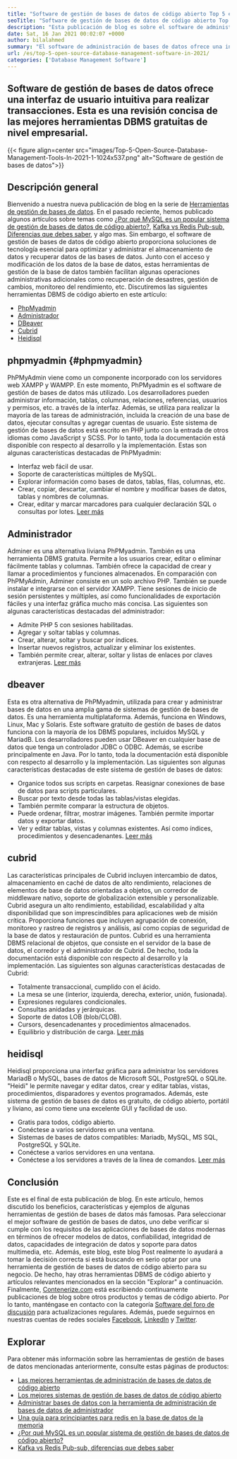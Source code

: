 ```yaml
---
title: "Software de gestión de bases de datos de código abierto Top 5 en 2021" 
seoTitle: "Software de gestión de bases de datos de código abierto Top 5 en 2021" 
description: "Esta publicación de blog es sobre el software de administración de bases de datos de código abierto y de código abierto principales principales. Estos son Phpmyadmin, Adminer, Dbeaver, Cubrid y Heidisql." 
date: Sat, 16 Jan 2021 00:02:07 +0000
author: bilalahmed
summary: "El software de administración de bases de datos ofrece una interfaz de usuario intuitiva para realizar transacciones. Esta es una revisión concisa de las mejores herramientas DBMS gratuitas de nivel empresarial." 
url: /es/top-5-open-source-database-management-software-in-2021/
categories: ['Database Management Software']
---
```


## Software de gestión de bases de datos ofrece una interfaz de usuario intuitiva para realizar transacciones. Esta es una revisión concisa de las mejores herramientas DBMS gratuitas de nivel empresarial.

{{< figure align=center src="images/Top-5-Open-Source-Database-Management-Tools-In-2021-1-1024x537.png" alt="Software de gestión de bases de datos">}}


## Descripción general
Bienvenido a nuestra nueva publicación de blog en la serie de [Herramientas de gestión de bases de datos][1]. En el pasado reciente, hemos publicado algunos artículos sobre temas como [¿Por qué MySQL es un popular sistema de gestión de bases de datos de código abierto?][2], [Kafka vs Redis Pub-sub, Diferencias que debes saber][3], y algo mas. Sin embargo, el software de gestión de bases de datos de código abierto proporciona soluciones de tecnología esencial para optimizar y administrar el almacenamiento de datos y recuperar datos de las bases de datos. Junto con el acceso y modificación de los datos de la base de datos, estas herramientas de gestión de la base de datos también facilitan algunas operaciones administrativas adicionales como recuperación de desastres, gestión de cambios, monitoreo del rendimiento, etc.
Discutiremos las siguientes herramientas DBMS de código abierto en este artículo:
  * [PhpMyadmin][4]
  * [Administrador][5]
  * [DBeaver][6]
  * [Cubrid][7]
  * [Heidisql][8]

## phpmyadmin   {#phpmyadmin}
PhPMyAdmin viene como un componente incorporado con los servidores web XAMPP y WAMPP. En este momento, PhPMyadmin es el software de gestión de bases de datos más utilizado. Los desarrolladores pueden administrar información, tablas, columnas, relaciones, referencias, usuarios y permisos, etc. a través de la interfaz. Además, se utiliza para realizar la mayoría de las tareas de administración, incluida la creación de una base de datos, ejecutar consultas y agregar cuentas de usuario. Este sistema de gestión de bases de datos está escrito en PHP junto con la entrada de otros idiomas como JavaScript y SCSS. Por lo tanto, toda la documentación está disponible con respecto al desarrollo y la implementación. Estas son algunas características destacadas de PhPMyadmin:
  * Interfaz web fácil de usar.
  * Soporte de características múltiples de MySQL.
  * Explorar información como bases de datos, tablas, filas, columnas, etc.
  * Crear, copiar, descartar, cambiar el nombre y modificar bases de datos, tablas y nombres de columnas.
  * Crear, editar y marcar marcadores para cualquier declaración SQL o consultas por lotes.
[Leer más][9]

## Administrador
Adminer es una alternativa liviana PhPMyadmin. También es una herramienta DBMS gratuita. Permite a los usuarios crear, editar o eliminar fácilmente tablas y columnas. También ofrece la capacidad de crear y llamar a procedimientos y funciones almacenados. En comparación con PhPMyAdmin, Adminer consiste en un solo archivo PHP. También se puede instalar e integrarse con el servidor XAMPP. Tiene sesiones de inicio de sesión persistentes y múltiples, así como funcionalidades de exportación fáciles y una interfaz gráfica mucho más concisa. Las siguientes son algunas características destacadas del administrador:
  * Admite PHP 5 con sesiones habilitadas.
  * Agregar y soltar tablas y columnas.
  * Crear, alterar, soltar y buscar por índices.
  * Insertar nuevos registros, actualizar y eliminar los existentes.
  * También permite crear, alterar, soltar y listas de enlaces por claves extranjeras.
[Leer más][10]

## dbeaver
Esta es otra alternativa de PhPMyadmin, utilizada para crear y administrar bases de datos en una amplia gama de sistemas de gestión de bases de datos. Es una herramienta multiplataforma. Además, funciona en Windows, Linux, Mac y Solaris. Este software gratuito de gestión de bases de datos funciona con la mayoría de los DBMS populares, incluidos MySQL y MariadB. Los desarrolladores pueden usar DBeaver en cualquier base de datos que tenga un controlador JDBC o ODBC. Además, se escribe principalmente en Java. Por lo tanto, toda la documentación está disponible con respecto al desarrollo y la implementación. Las siguientes son algunas características destacadas de este sistema de gestión de bases de datos:
  * Organice todos sus scripts en carpetas. Reasignar conexiones de base de datos para scripts particulares.
  * Buscar por texto desde todas las tablas/vistas elegidas.
  * También permite comparar la estructura de objetos.
  * Puede ordenar, filtrar, mostrar imágenes. También permite importar datos y exportar datos.
  * Ver y editar tablas, vistas y columnas existentes. Así como índices, procedimientos y desencadenantes.
[Leer más][11]

## cubrid
Las características principales de Cubrid incluyen intercambio de datos, almacenamiento en caché de datos de alto rendimiento, relaciones de elementos de base de datos orientadas a objetos, un corredor de middleware nativo, soporte de globalización extensible y personalizable. Cubrid asegura un alto rendimiento, estabilidad, escalabilidad y alta disponibilidad que son imprescindibles para aplicaciones web de misión crítica. Proporciona funciones que incluyen agrupación de conexión, monitoreo y rastreo de registros y análisis, así como copias de seguridad de la base de datos y restauración de puntos. Cubrid es una herramienta DBMS relacional de objetos, que consiste en el servidor de la base de datos, el corredor y el administrador de Cubrid. De hecho, toda la documentación está disponible con respecto al desarrollo y la implementación. Las siguientes son algunas características destacadas de Cubrid:
  * Totalmente transaccional, cumplido con el ácido.
  * La mesa se une (interior, izquierda, derecha, exterior, unión, fusionada).
  * Expresiones regulares condicionales.
  * Consultas anidadas y jerárquicas.
  * Soporte de datos LOB (blob/CLOB).
  * Cursors, desencadenantes y procedimientos almacenados.
  * Equilibrio y distribución de carga.
[Leer más][12]

## heidisql
Heidisql proporciona una interfaz gráfica para administrar los servidores MariadB o MySQL, bases de datos de Microsoft SQL, PostgreSQL o SQLite. "Heidi" le permite navegar y editar datos, crear y editar tablas, vistas, procedimientos, disparadores y eventos programados. Además, este sistema de gestión de bases de datos es gratuito, de código abierto, portátil y liviano, así como tiene una excelente GUI y facilidad de uso.
  * Gratis para todos, código abierto.
  * Conéctese a varios servidores en una ventana.
  * Sistemas de bases de datos compatibles: Mariadb, MySQL, MS SQL, PostgreSQL y SQLite.
  * Conéctese a varios servidores en una ventana.
  * Conéctese a los servidores a través de la línea de comandos.
[Leer más][13]

## Conclusión
Este es el final de esta publicación de blog. En este artículo, hemos discutido los beneficios, características y ejemplos de algunas herramientas de gestión de bases de datos más famosas. Para seleccionar el mejor software de gestión de bases de datos, uno debe verificar si cumple con los requisitos de las aplicaciones de bases de datos modernas en términos de ofrecer modelos de datos, confiabilidad, integridad de datos, capacidades de integración de datos y soporte para datos multimedia, etc. Además, este blog, este blog Post realmente lo ayudará a tomar la decisión correcta si está buscando en serio optar por una herramienta de gestión de bases de datos de código abierto para su negocio. De hecho, hay otras herramientas DBMS de código abierto y artículos relevantes mencionados en la sección "Explorar" a continuación.
Finalmente, [Contenerize.com][14] está escribiendo continuamente publicaciones de blog sobre otros productos y temas de código abierto. Por lo tanto, manténgase en contacto con la categoría [Software del foro de discusión][15] para actualizaciones regulares. Además, puede seguirnos en nuestras cuentas de redes sociales [Facebook][16], [LinkedIn][17] y [Twitter][18].

## Explorar
Para obtener más información sobre las herramientas de gestión de bases de datos mencionadas anteriormente, consulte estas páginas de productos:
  * [Las mejores herramientas de administración de bases de datos de código abierto][1]
  * [Los mejores sistemas de gestión de bases de datos de código abierto][19]
  * [Administrar bases de datos con la herramienta de administración de bases de datos de administrador][20]
  * [Una guía para principiantes para redis en la base de datos de la memoria][21]
  * [¿Por qué MySQL es un popular sistema de gestión de bases de datos de código abierto?][2]
  * [Kafka vs Redis Pub-sub, diferencias que debes saber][3]

  
[1]: https://products.containerize.com/database-management/
[2]: https://blog.containerize.com/2021/02/18/why-mysql-is-a-popular-open-source-database-management-system/
[3]: https://blog.containerize.com/database-management-software/kafka-vs-redis-pub-sub-differences-which-you-should-know/
[4]: #phpmyadmin
[5]: #adminer
[6]: #dbeaver
[7]: #cubrid
[8]: #heidisql
[9]: https://products.containerize.com/database-management/phpmyadmin
[10]: https://products.containerize.com/database-management/adminer
[11]: https://products.containerize.com/database-management/dbeaver
[12]: https://products.containerize.com/database-management/cubrid
[13]: https://products.containerize.com/database-management/heidisql
[14]: https://www.containerize.com/
[15]: https://products.containerize.com/discussion-forum/
[16]: https://web.facebook.com/containerize
[17]: https://www.linkedin.com/company/containerize/
[18]: https://twitter.com/containerize_co
[19]: https://products.containerize.com/database-management-system
[20]: https://blog.containerize.com/2021/03/05/manage-databases-with-adminer-database-management-tool/
[21]: https://blog.containerize.com/database-management-software/a-beginners-guide-to-redis-in-memory-database/
